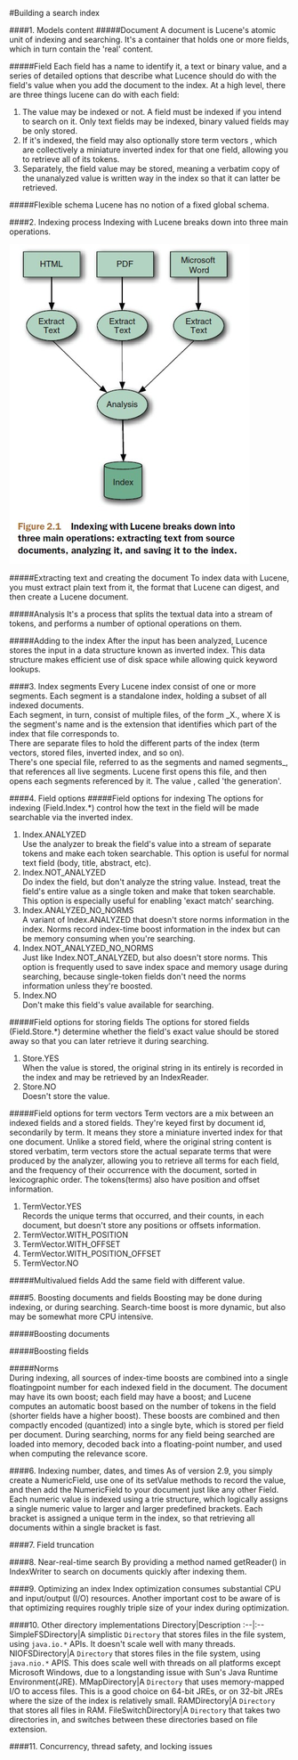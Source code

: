 #Building a search index

####1. Models content
#####Document
A document is Lucene's atomic unit of indexing and searching. It's a container that holds one or more fields, which in turn contain the 'real' content.

#####Field
Each field has a name to identify it, a text or binary value, and a series of detailed options that describe what Lucence should do with the field's value when you add the document to the index.
At a high level, there are three things lucene can do with each field:  
1) The value may be indexed or not. A field must be indexed if you intend to search on it. Only text fields may be indexed, binary valued fields may be only stored.  
2) If it's indexed, the field may also optionally store term vectors , which are collectively a miniature inverted index for that one field, allowing you to retrieve all of its tokens.  
3) Separately, the field value may be stored, meaning a verbatim copy of the unanalyzed value is written way in the index so that it can latter be retrieved.

#####Flexible schema
Lucene has no notion of a fixed global schema.

####2. Indexing process
Indexing with Lucene breaks down into three main operations.

![figure2.1](images/figure2.1.jpg)

#####Extracting text and creating the document
To index data with Lucene, you must extract plain text from it, the format that Lucene can digest, and then create a Lucene document.

#####Analysis
It's a process that splits the textual data into a stream of tokens, and performs a number of optional operations on them.

#####Adding to the index
After the input has been analyzed, Lucence stores the input in a data structure known as inverted index. This data structure makes efficient use of disk space while allowing quick keyword lookups.

####3. Index segments
Every Lucene index consist of one or more segments. Each segment is a standalone index, holding a subset of all indexed documents.  
Each segment, in turn, consist of multiple files, of the form \_X.<ext>, where X is the segment's name and <ext> is the extension that identifies which part of the index that file corresponds to.  
There are separate files to hold the different parts of the index (term vectors, stored files, inverted index, and so on).  
There's one special file, referred to as the segments and named segments_<N>, that references all live segments. Lucene first opens this file, and then opens each segments referenced by it. The value <N>, called 'the generation'.

####4. Field options
#####Field options for indexing
The options for indexing (Field.Index.\*) control how the text in the field will be made searchable via the inverted index.
1) Index.ANALYZED  
Use the analyzer to break the field's value into a stream of  separate tokens and make each token searchable. This option is useful for normal text field (body, title, abstract, etc).  
2) Index.NOT\_ANALYZED  
Do index the field, but don't analyze the string value. Instead, treat the field's entire value as a single token and make that token searchable. This option is especially useful for enabling 'exact match' searching.  
3) Index.ANALYZED\_NO\_NORMS  
A variant of Index.ANALYZED that doesn't store norms information in the index. Norms record index-time boost information in the index but can be memory consuming when you're searching.  
4) Index.NOT\_ANALYZED_NO_NORMS  
Just like Index.NOT_ANALYZED, but also doesn't store norms. This option is frequently used to save index space and memory usage during searching, because single-token fields don't need the norms information unless they're boosted.  
5) Index.NO  
Don't make this field's value available for searching.

#####Field options for storing fields
The options for stored fields (Field.Store.\*) determine whether the field's exact value should be stored away so that you can later retrieve it during searching.  
1) Store.YES  
When the value is stored, the original string in its entirely is recorded in the index and may be retrieved by an IndexReader.  
2) Store.NO  
Doesn't store the value.

#####Field options for term vectors
Term vectors are a mix between an indexed fields and a stored fields. They're keyed first by document id, secondarily by term. It means they store a miniature inverted index for that one document. Unlike a stored field, where the original string content is stored verbatim, term vectors store the actual separate  terms that were produced by the analyzer, allowing you to retrieve all terms for each field, and the frequency of their occurrence with the document, sorted in lexicographic order. The tokens(terms) also have position and offset information.  
1) TermVector.YES  
Records the unique terms that occurred, and their counts, in each document, but doesn't store any positions or offsets information.  
2) TermVector.WITH\_POSITION  
3) TermVector.WITH\_OFFSET  
4) TermVector.WITH\_POSITION\_OFFSET  
5) TermVector.NO  

#####Multivalued fields
Add the same field with different value.

####5. Boosting documents and fields
Boosting may be done during indexing, or during searching. Search-time boost is more dynamic, but also may be somewhat more CPU intensive.

#####Boosting documents

#####Boosting fields

#####Norms  
During indexing, all sources of index-time boosts are combined into a single floatingpoint number for each indexed field in the document. The document may have its own boost; each field may have a boost; and Lucene computes an automatic boost based on the number of tokens in the field (shorter fields have a higher boost). These boosts are combined and then compactly encoded (quantized) into a single byte, which is stored per field per document. During searching, norms for any field being searched are loaded into memory, decoded back into a floating-point number, and used when computing the relevance score.

####6. Indexing number, dates, and times
As of version 2.9, you simply create a NumericField, use one of its set<Type>Value methods to record the value, and then add the NumericField to your document just like any other Field. Each numeric value is indexed using a trie structure, which logically assigns a single numeric value to larger and larger predefined brackets. Each bracket is assigned a unique term in the index, so that retrieving all documents within a single bracket is fast.

####7. Field truncation

####8. Near-real-time search
By providing a method named getReader() in IndexWriter to search on documents quickly after indexing them.

####9. Optimizing an index
Index optimization consumes substantial CPU and input/output (I/O) resources. Another important cost to be aware of is that optimizing requires roughly triple size of your index during optimization.

####10. Other directory implementations
Directory|Description
:--|:--
SimpleFSDirectory|A simplistic `Directory` that stores files in the file system, using `java.io.*` APIs. It doesn't scale well with many threads.
NIOFSDirectory|A `Directory` that stores files in the file system, using `java.nio.*` APIS. This does scale well with threads on all platforms except Microsoft Windows, due to a longstanding issue with Sun's Java Runtime Environment(JRE).
MMapDirectory|A `Directory` that uses memory-mapped I/O to access files. This is a good choice on 64-bit JREs, or on 32-bit JREs where the size of the index is relatively small.
RAMDirectory|A `Directory` that stores all files in RAM.
FileSwitchDirectory|A `Directory` that takes two directories in, and switches between these directories based on file extension.

####11. Concurrency, thread safety, and locking issues
